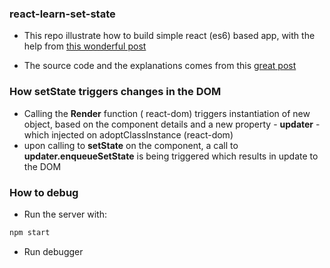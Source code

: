 ### react-learn-set-state
* This repo illustrate how to build simple react (es6) based app, with the help from [this wonderful post](https://blog.usejournal.com/creating-a-react-app-from-scratch-f3c693b84658)

* The source code and the explanations comes from this [great post](https://overreacted.io/how-does-setstate-know-what-to-do/)

### How setState triggers changes in the DOM
* Calling the **Render** function ( react-dom) triggers instantiation of new object, based on the component details and a new property - **updater** - which injected on adoptClassInstance (react-dom)
* upon calling to **setState** on the component, a call to **updater.enqueueSetState** is being triggered which results in update to the DOM

### How to debug
* Run the server with:
``` bash
npm start
```
* Run debugger